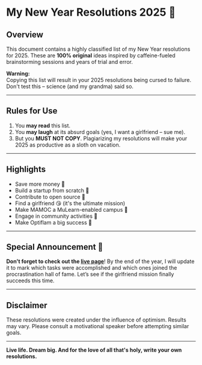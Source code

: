 # My New Year Resolutions 2025 🎉

## Overview
This document contains a highly classified list of my New Year resolutions for 2025. These are **100% original** ideas inspired by caffeine-fueled brainstorming sessions and years of trial and error.

**Warning:**  
Copying this list will result in your 2025 resolutions being cursed to failure. Don't test this – science (and my grandma) said so.

---

## Rules for Use
1. You **may read** this list.
2. You **may laugh** at its absurd goals (yes, I want a girlfriend – sue me).
3. But you **MUST NOT COPY**. Plagiarizing my resolutions will make your 2025 as productive as a sloth on vacation.

---

## Highlights
- Save more money 🤑
- Build a startup from scratch 🚀
- Contribute to open source 🐧
- Find a girlfriend 😘 (it's the ultimate mission)
- Make MAMOC a MuLearn-enabled campus 🌟
- Engage in community activities 🤝
- Make Optiflam a big success 💼

---

## Special Announcement 📢
**Don't forget to check out the [live page](https://akshay-k-a-dev.github.io/My-new-year-resolution/)**! By the end of the year, I will update it to mark which tasks were accomplished and which ones joined the procrastination hall of fame. Let’s see if the girlfriend mission finally succeeds this time.  

---

## Disclaimer
These resolutions were created under the influence of optimism. Results may vary. Please consult a motivational speaker before attempting similar goals.

---

**Live life. Dream big. And for the love of all that's holy, write your own resolutions.**
